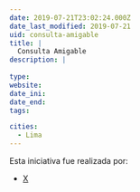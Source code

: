 ```yaml
---
date: 2019-07-21T23:02:24.000Z
date_last_modified: 2019-07-21
uid: consulta-amigable
title: |
  Consulta Amigable
description: |
  
type: 
website: 
date_ini: 
date_end: 
tags:

cities: 
  - Lima
---
```


Esta iniciativa fue realizada por:

- [X](/organizaciones/ministerio-de-economia-de-peru)

